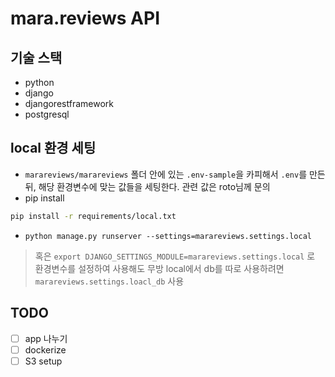# mara.reviews API

## 기술 스택

- python
- django
- djangorestframework
- postgresql


## local 환경 세팅

- `marareviews/marareviews` 폴더 안에 있는 `.env-sample`을 카피해서 `.env`를 만든 뒤, 해당 환경변수에 맞는 값들을 세팅한다. 관련 값은 roto님께 문의
- pip install

```bash
pip install -r requirements/local.txt
```

- `python manage.py runserver --settings=marareviews.settings.local`
> 혹은 `export DJANGO_SETTINGS_MODULE=marareviews.settings.local` 로 환경변수를 설정하여 사용해도 무방
> local에서 db를 따로 사용하려면 `marareviews.settings.loacl_db` 사용


## TODO

- [ ] app 나누기
- [ ] dockerize
- [ ] S3 setup
